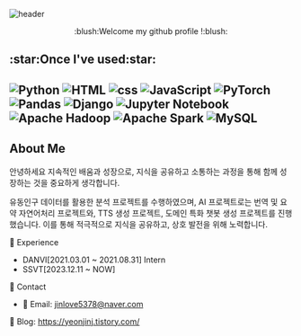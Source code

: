 ![header](https://capsule-render.vercel.app/api?type=Waving&text=AIDeveloper&color=0:EEFF00,100:a82da8)

<div align="center">
  :blush:Welcome my github profile !:blush:
</div>

<h2>:star:Once I've used:star:</h2>

![Python](https://img.shields.io/badge/python-3670A0?style=for-the-badge&logo=python&logoColor=ffdd54)
![HTML](https://img.shields.io/badge/html-%23E34F26.svg?style=for-the-badge&logo=html5&logoColor=white)
![css](https://img.shields.io/badge/css-1572B6?style=for-the-badge&logo=css3&logoColor=white)
![JavaScript](https://img.shields.io/badge/javascript-%23323330.svg?style=for-the-badge&logo=javascript&logoColor=%23F7DF1E)
![PyTorch](https://img.shields.io/badge/PyTorch-%23EE4C2C.svg?style=for-the-badge&logo=PyTorch&logoColor=white)
![Pandas](https://img.shields.io/badge/pandas-%23150458.svg?style=for-the-badge&logo=pandas&logoColor=white)
![Django](https://img.shields.io/badge/django-%23092E20.svg?style=for-the-badge&logo=django&logoColor=white)
![Jupyter Notebook](https://img.shields.io/badge/jupyter-%23FA0F00.svg?style=for-the-badge&logo=jupyter&logoColor=white)
![Apache Hadoop](https://img.shields.io/badge/Apache%20Hadoop-66CCFF?style=for-the-badge&logo=apachehadoop&logoColor=black)
![Apache Spark](https://img.shields.io/badge/Apache%20Spark-FDEE21?style=flat-square&logo=apachespark&logoColor=black)
![MySQL](https://img.shields.io/badge/mysql-4479A1?style=for-the-badge&logo=mysql&logoColor=white)
-

## About Me
안녕하세요 지속적인 배움과 성장으로, 지식을 공유하고 소통하는 과정을 통해 함께 성장하는 것을 중요하게 생각합니다.

유동인구 데이터를 활용한 분석 프로젝트를 수행하였으며, AI 프로젝트로는 번역 및 요약 자연어처리 프로젝트와, TTS 생성 프로젝트, 도메인 특화 챗봇 생성 프로젝트를 진행했습니다. 이를 통해 적극적으로 지식을 공유하고, 상호 발전을 위해 노력합니다.

💼 Experience
- DANVI[2021.03.01 ~ 2021.08.31] Intern
- SSVT[2023.12.11 ~ NOW]

🤝 Contact
- 📧 Email: jinlove5378@naver.com

📜 Blog: https://yeonjinj.tistory.com/
